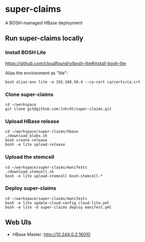 # super-claims

A BOSH-managed HBase deployment

## Run super-claims locally

### Install BOSH Lite

https://github.com/cloudfoundry/bosh-lite#install-bosh-lite

Alias the environment as "lite":

```
bosh alias-env lite -e 192.168.50.4 --ca-cert ca/certs/ca.crt
```

### Clone super-claims

```
cd ~/workspace
git clone git@github.com:lnhrdt/super-claims.git
```

### Upload HBase release

```
cd ~/workspace/super-claims/hbase
./download_blobs.sh
bosh create-release
bosh -e lite upload-release
```

### Upload the stemcell

```
cd ~/workspace/super-claims/manifests
./download_stemcell.sh
bosh -e lite upload-stemcell bosh-stemcell-*
```

### Deploy super-claims

```
cd ~/workspace/super-claims/manifests
bosh -e lite update-cloud-config cloud-lite.yml
bosh -e lite -d super-claims deploy manifest.yml
```

## Web UIs

- HBase Master: http://10.244.0.2:16010
